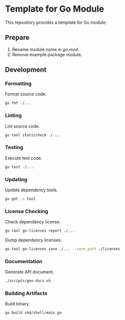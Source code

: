 # Template for Go Module

This repository provides a template for Go module.

## Prepare

1. Rename module name in *go.mod*.
2. Remove example package module.

## Development

### Formatting

Format source code.

```sh
go fmt ./...
```

### Linting

Lint source code.

```sh
go tool staticcheck ./...
```

### Testing

Execute test code.

```sh
go test ./...
```

### Updating

Update dependency tools.

```sh
go get -u tool
```

### License Checking

Check dependency license.

```sh
go tool go-licenses report ./...
```

Dump dependency licenses.

```sh
go tool go-licenses save ./... --save_path ./licenses
```

### Documentation

Generate API document.

```sh
./scripts/gen-docs.sh
```

### Building Artifacts

Build binary.

```sh
go build cmd/shell/main.go
```
